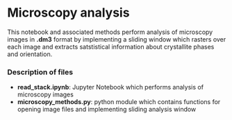 # Microscopy analysis

This notebook and associated methods perform analysis of microscopy images in **.dm3** format by implementing a sliding window which rasters over each image and extracts satstistical information about crystallite phases and orientation. 


### Description of files

* **read_stack.ipynb**: Jupyter Notebook which performs analysis of microscopy images
* **microscopy_methods.py**: python module which contains functions for opening image files and implementing sliding analysis window

